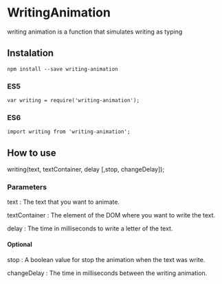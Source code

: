 # WritingAnimation

writing animation is a function that simulates writing as typing

## Instalation

```
npm install --save writing-animation
```

### ES5
```
var writing = require('writing-animation');
```

### ES6
```
import writing from 'writing-animation';
```

## How to use

writing(text, textContainer, delay [,stop, changeDelay]);

### Parameters

text : The text that you want to animate.

textContainer : The element of the DOM where you want to write the text.

delay : The time in milliseconds to write a letter of the text.

#### Optional

stop : A boolean value for stop the animation when the text was write.

changeDelay : The time in milliseconds between the writing animation.
